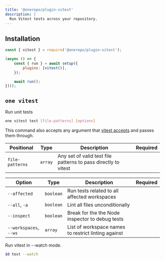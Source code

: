 ```yaml
---
title: '@onerepo/plugin-vitest'
description: |
  Run Vitest tests across your repository.
---
```


## Installation

```js
const { vitest } = require('@onerepo/plugin-vitest');

(async () => {
	const { run } = await setup({
		plugins: [vitest()],
	});

	await run();
})();
```

<!-- start-onerepo-sentinel -->

## `one vitest`

Run unit tests

```sh
one vitest test [file-patterns] [options]
```

This command also accepts any argument that [vitest accepts](https://vitest.dev/guide/cli.html) and passes them through.

| Positional      | Type    | Description                                                    | Required |
| --------------- | ------- | -------------------------------------------------------------- | -------- |
| `file-patterns` | `array` | Any set of valid test file patterns to pass directly to vitest |          |

| Option                 | Type      | Description                                         | Required |
| ---------------------- | --------- | --------------------------------------------------- | -------- |
| `--affected`           | `boolean` | Run tests related to all affected workspaces        |          |
| `--all`, `-a`          | `boolean` | Lint all files unconditionally                      |          |
| `--inspect`            | `boolean` | Break for the the Node inspector to debug tests     |          |
| `--workspaces`, `--ws` | `array`   | List of workspace names to restrict linting against |          |

Run vitest in --watch mode.

```sh
$0 test --watch
```

<!-- end-onerepo-sentinel -->
